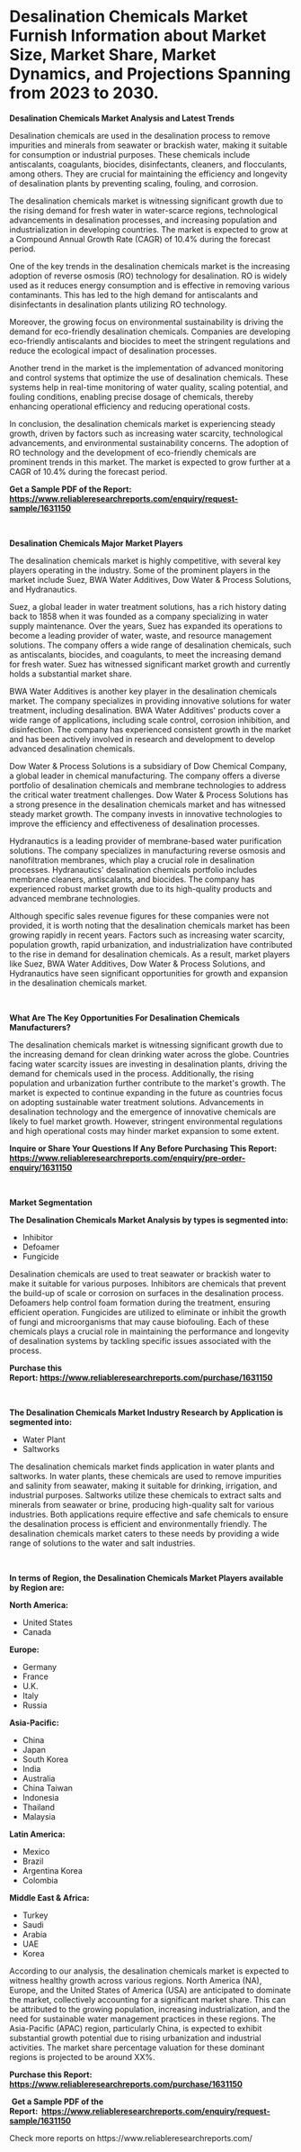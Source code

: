<p><h1>Desalination Chemicals Market Furnish Information about Market Size, Market Share, Market Dynamics, and Projections Spanning from 2023 to 2030.</h1></p><p><strong>Desalination Chemicals Market Analysis and Latest Trends</strong></p>
<p><p>Desalination chemicals are used in the desalination process to remove impurities and minerals from seawater or brackish water, making it suitable for consumption or industrial purposes. These chemicals include antiscalants, coagulants, biocides, disinfectants, cleaners, and flocculants, among others. They are crucial for maintaining the efficiency and longevity of desalination plants by preventing scaling, fouling, and corrosion.</p><p>The desalination chemicals market is witnessing significant growth due to the rising demand for fresh water in water-scarce regions, technological advancements in desalination processes, and increasing population and industrialization in developing countries. The market is expected to grow at a Compound Annual Growth Rate (CAGR) of 10.4% during the forecast period.</p><p>One of the key trends in the desalination chemicals market is the increasing adoption of reverse osmosis (RO) technology for desalination. RO is widely used as it reduces energy consumption and is effective in removing various contaminants. This has led to the high demand for antiscalants and disinfectants in desalination plants utilizing RO technology.</p><p>Moreover, the growing focus on environmental sustainability is driving the demand for eco-friendly desalination chemicals. Companies are developing eco-friendly antiscalants and biocides to meet the stringent regulations and reduce the ecological impact of desalination processes.</p><p>Another trend in the market is the implementation of advanced monitoring and control systems that optimize the use of desalination chemicals. These systems help in real-time monitoring of water quality, scaling potential, and fouling conditions, enabling precise dosage of chemicals, thereby enhancing operational efficiency and reducing operational costs.</p><p>In conclusion, the desalination chemicals market is experiencing steady growth, driven by factors such as increasing water scarcity, technological advancements, and environmental sustainability concerns. The adoption of RO technology and the development of eco-friendly chemicals are prominent trends in this market. The market is expected to grow further at a CAGR of 10.4% during the forecast period.</p></p>
<p><strong>Get a Sample PDF of the Report:&nbsp; <a href="https://www.reliableresearchreports.com/enquiry/request-sample/1631150">https://www.reliableresearchreports.com/enquiry/request-sample/1631150</a></strong></p>
<p>&nbsp;</p>
<p><strong>Desalination Chemicals Major Market Players</strong></p>
<p><p>The desalination chemicals market is highly competitive, with several key players operating in the industry. Some of the prominent players in the market include Suez, BWA Water Additives, Dow Water & Process Solutions, and Hydranautics.</p><p>Suez, a global leader in water treatment solutions, has a rich history dating back to 1858 when it was founded as a company specializing in water supply maintenance. Over the years, Suez has expanded its operations to become a leading provider of water, waste, and resource management solutions. The company offers a wide range of desalination chemicals, such as antiscalants, biocides, and coagulants, to meet the increasing demand for fresh water. Suez has witnessed significant market growth and currently holds a substantial market share.</p><p>BWA Water Additives is another key player in the desalination chemicals market. The company specializes in providing innovative solutions for water treatment, including desalination. BWA Water Additives' products cover a wide range of applications, including scale control, corrosion inhibition, and disinfection. The company has experienced consistent growth in the market and has been actively involved in research and development to develop advanced desalination chemicals.</p><p>Dow Water & Process Solutions is a subsidiary of Dow Chemical Company, a global leader in chemical manufacturing. The company offers a diverse portfolio of desalination chemicals and membrane technologies to address the critical water treatment challenges. Dow Water & Process Solutions has a strong presence in the desalination chemicals market and has witnessed steady market growth. The company invests in innovative technologies to improve the efficiency and effectiveness of desalination processes.</p><p>Hydranautics is a leading provider of membrane-based water purification solutions. The company specializes in manufacturing reverse osmosis and nanofiltration membranes, which play a crucial role in desalination processes. Hydranautics' desalination chemicals portfolio includes membrane cleaners, antiscalants, and biocides. The company has experienced robust market growth due to its high-quality products and advanced membrane technologies.</p><p>Although specific sales revenue figures for these companies were not provided, it is worth noting that the desalination chemicals market has been growing rapidly in recent years. Factors such as increasing water scarcity, population growth, rapid urbanization, and industrialization have contributed to the rise in demand for desalination chemicals. As a result, market players like Suez, BWA Water Additives, Dow Water & Process Solutions, and Hydranautics have seen significant opportunities for growth and expansion in the desalination chemicals market.</p></p>
<p>&nbsp;</p>
<p><strong>What Are The Key Opportunities For Desalination Chemicals Manufacturers?</strong></p>
<p><p>The desalination chemicals market is witnessing significant growth due to the increasing demand for clean drinking water across the globe. Countries facing water scarcity issues are investing in desalination plants, driving the demand for chemicals used in the process. Additionally, the rising population and urbanization further contribute to the market's growth. The market is expected to continue expanding in the future as countries focus on adopting sustainable water treatment solutions. Advancements in desalination technology and the emergence of innovative chemicals are likely to fuel market growth. However, stringent environmental regulations and high operational costs may hinder market expansion to some extent.</p></p>
<p><strong>Inquire or Share Your Questions If Any Before Purchasing This Report: <a href="https://www.reliableresearchreports.com/enquiry/pre-order-enquiry/1631150">https://www.reliableresearchreports.com/enquiry/pre-order-enquiry/1631150</a></strong></p>
<p>&nbsp;</p>
<p><strong>Market Segmentation</strong></p>
<p><strong>The Desalination Chemicals Market Analysis by types is segmented into:</strong></p>
<p><ul><li>Inhibitor</li><li>Defoamer</li><li>Fungicide</li></ul></p>
<p><p>Desalination chemicals are used to treat seawater or brackish water to make it suitable for various purposes. Inhibitors are chemicals that prevent the build-up of scale or corrosion on surfaces in the desalination process. Defoamers help control foam formation during the treatment, ensuring efficient operation. Fungicides are utilized to eliminate or inhibit the growth of fungi and microorganisms that may cause biofouling. Each of these chemicals plays a crucial role in maintaining the performance and longevity of desalination systems by tackling specific issues associated with the process.</p></p>
<p><strong>Purchase this Report:&nbsp;<a href="https://www.reliableresearchreports.com/purchase/1631150">https://www.reliableresearchreports.com/purchase/1631150</a></strong></p>
<p>&nbsp;</p>
<p><strong>The Desalination Chemicals Market Industry Research by Application is segmented into:</strong></p>
<p><ul><li>Water Plant</li><li>Saltworks</li></ul></p>
<p><p>The desalination chemicals market finds application in water plants and saltworks. In water plants, these chemicals are used to remove impurities and salinity from seawater, making it suitable for drinking, irrigation, and industrial purposes. Saltworks utilize these chemicals to extract salts and minerals from seawater or brine, producing high-quality salt for various industries. Both applications require effective and safe chemicals to ensure the desalination process is efficient and environmentally friendly. The desalination chemicals market caters to these needs by providing a wide range of solutions to the water and salt industries.</p></p>
<p>&nbsp;</p>
<p><strong>In terms of Region, the Desalination Chemicals Market Players available by Region are:</strong></p>
<p>
    <p> <strong> North America: </strong>
        <ul>
            <li>United States</li>
            <li>Canada</li>
        </ul>
        </p> 
    <p> <strong> Europe: </strong>
        <ul>
            <li>Germany</li>
            <li>France</li>
            <li>U.K.</li>
            <li>Italy</li>
            <li>Russia</li>
        </ul>
        </p> 
    <p> <strong> Asia-Pacific: </strong>
        <ul>
            <li>China</li>
            <li>Japan</li>
            <li>South Korea</li>
            <li>India</li>
            <li>Australia</li>
            <li>China Taiwan</li>
            <li>Indonesia</li>
            <li>Thailand</li>
            <li>Malaysia</li>
        </ul>
        </p> 
    <p> <strong> Latin America: </strong>
        <ul>
            <li>Mexico</li>
            <li>Brazil</li>
            <li>Argentina Korea</li>
            <li>Colombia</li>
        </ul>
        </p> 
    <p> <strong> Middle East & Africa: </strong>
        <ul>
            <li>Turkey</li>
            <li>Saudi</li>
            <li>Arabia</li>
            <li>UAE</li>
            <li>Korea</li>
        </ul>
    </p>
    </p>
<p><p>According to our analysis, the desalination chemicals market is expected to witness healthy growth across various regions. North America (NA), Europe, and the United States of America (USA) are anticipated to dominate the market, collectively accounting for a significant market share. This can be attributed to the growing population, increasing industrialization, and the need for sustainable water management practices in these regions. The Asia-Pacific (APAC) region, particularly China, is expected to exhibit substantial growth potential due to rising urbanization and industrial activities. The market share percentage valuation for these dominant regions is projected to be around XX%.</p></p>
<p><strong>Purchase this Report: <a href="https://www.reliableresearchreports.com/purchase/1631150">https://www.reliableresearchreports.com/purchase/1631150</a></strong></p>
<p>&nbsp;<strong>Get a Sample PDF of the Report:&nbsp;&nbsp;<a href="https://www.reliableresearchreports.com/enquiry/request-sample/1631150">https://www.reliableresearchreports.com/enquiry/request-sample/1631150</a></strong></p>
<p><strong></strong></p>
<p>Check more reports on https://www.reliableresearchreports.com/</p>